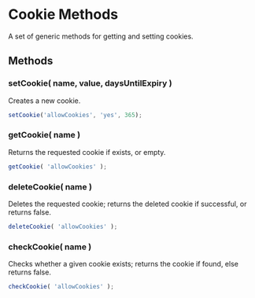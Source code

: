 # Cookie Methods

A set of generic methods for getting and setting cookies.

## Methods

### setCookie( name, value, daysUntilExpiry )

Creates a new cookie.

```js
setCookie('allowCookies', 'yes', 365);
```

### getCookie( name )

Returns the requested cookie if exists, or empty.

```js
getCookie( 'allowCookies' );
```

### deleteCookie( name )

Deletes the requested cookie; returns the deleted cookie if successful, or returns false.

```js
deleteCookie( 'allowCookies' );
```

### checkCookie( name )

Checks whether a given cookie exists; returns the cookie if found, else returns false.

```js
checkCookie( 'allowCookies' );
```
